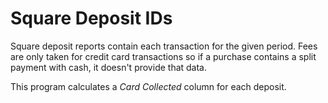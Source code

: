 # Square Deposit IDs

Square deposit reports contain each transaction for the given period. Fees are only taken for credit card transactions so if a purchase contains a split payment with cash, it doesn't provide that data.

This program calculates a *Card Collected* column for each deposit.
